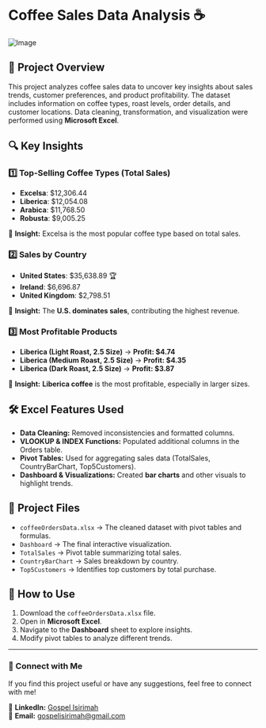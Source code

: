 # Coffee Sales Data Analysis ☕

![Image](https://github.com/user-attachments/assets/700bc3d9-0b86-4eff-87e1-fb4f98387319)

## 📌 Project Overview
This project analyzes coffee sales data to uncover key insights about sales trends, customer preferences, and product profitability. The dataset includes information on coffee types, roast levels, order details, and customer locations. Data cleaning, transformation, and visualization were performed using **Microsoft Excel**.

## 🔍 Key Insights
### 1️⃣ Top-Selling Coffee Types (Total Sales)
- **Excelsa**: $12,306.44
- **Liberica**: $12,054.08
- **Arabica**: $11,768.50
- **Robusta**: $9,005.25

📌 **Insight:** Excelsa is the most popular coffee type based on total sales.

### 2️⃣ Sales by Country
- **United States**: $35,638.89 🏆
- **Ireland**: $6,696.87
- **United Kingdom**: $2,798.51

📌 **Insight:** The **U.S. dominates sales**, contributing the highest revenue.

### 3️⃣ Most Profitable Products
- **Liberica (Light Roast, 2.5 Size)** → **Profit: $4.74**
- **Liberica (Medium Roast, 2.5 Size)** → **Profit: $4.35**
- **Liberica (Dark Roast, 2.5 Size)** → **Profit: $3.87**

📌 **Insight:** **Liberica coffee** is the most profitable, especially in larger sizes.

## 🛠️ Excel Features Used
- **Data Cleaning:** Removed inconsistencies and formatted columns.
- **VLOOKUP & INDEX Functions:** Populated additional columns in the Orders table.
- **Pivot Tables:** Used for aggregating sales data (TotalSales, CountryBarChart, Top5Customers).
- **Dashboard & Visualizations:** Created **bar charts** and other visuals to highlight trends.

## 📂 Project Files
- `coffeeOrdersData.xlsx` → The cleaned dataset with pivot tables and formulas.
- `Dashboard` → The final interactive visualization.
- `TotalSales` → Pivot table summarizing total sales.
- `CountryBarChart` → Sales breakdown by country.
- `Top5Customers` → Identifies top customers by total purchase.

## 🚀 How to Use
1. Download the `coffeeOrdersData.xlsx` file.
2. Open in **Microsoft Excel**.
3. Navigate to the **Dashboard** sheet to explore insights.
4. Modify pivot tables to analyze different trends.

---

### 🔗 Connect with Me
If you find this project useful or have any suggestions, feel free to connect with me!

💼 **LinkedIn:** [Gospel Isirimah](https://linkedin.com/in/gospel-isirimah)  
📧 **Email:** [gospelisirimah@gmail.com](mailto:gospelisirimah@gmail.com)  
